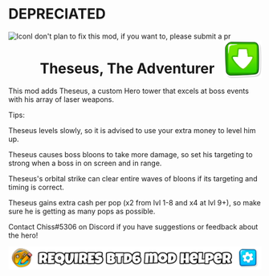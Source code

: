 # DEPRECIATED 
I don't plan to fix this mod, if you want to, please submit a pr
<a href="https://github.com/Chiss5618/Theseus/releases/latest/download/Theseus.dll">
    <img align="left" alt="Icon" height="90" src="Icon.png">
    <img align="right" alt="Download" height="75" src="https://raw.githubusercontent.com/gurrenm3/BTD-Mod-Helper/master/BloonsTD6%20Mod%20Helper/Resources/DownloadBtn.png">
</a>
<h1 align="center">Theseus, The Adventurer</h1>


This mod adds Theseus, a custom Hero tower that excels at boss events with his array of laser weapons.

Tips:

Theseus levels slowly, so it is advised to use your extra money to level him up.

Theseus causes boss bloons to take more damage, so set his targeting to strong when a boss in on screen and in range.

Theseus's orbital strike can clear entire waves of bloons if its targeting and timing is correct.

Theseus gains extra cash per pop (x2 from lvl 1-8 and x4 at lvl 9+), so make sure he is getting as many pops as possible.

Contact Chiss#5306 on Discord if you have suggestions or feedback about the hero!

[![Requires BTD6 Mod Helper](https://raw.githubusercontent.com/gurrenm3/BTD-Mod-Helper/master/banner.png)](https://github.com/gurrenm3/BTD-Mod-Helper#readme)
